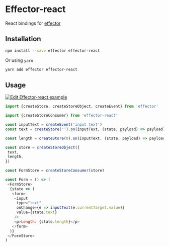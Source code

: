 # Effector-react

React bindings for [effector](https://www.npmjs.com/package/effector)

## Installation

```bash
npm install --save effector effector-react
```

Or using `yarn`

```bash
yarn add effector effector-react
```

## Usage

[![Edit Effector-react example](https://codesandbox.io/static/img/play-codesandbox.svg)](https://codesandbox.io/s/vmx6wxww43)

```js
import {createStore, createStoreObject, createEvent} from 'effector'

import {createStoreConsumer} from 'effector-react'

const inputText = createEvent('input text')
const text = createStore('').on(inputText, (state, payload) => payload)

const length = createStore(0).on(inputText, (state, payload) => payload.length)

const store = createStoreObject({
 text,
 length,
})

const FormStore = createStoreConsumer(store)

const Form = () => (
 <FormStore>
  {state => (
   <form>
    <input
     type="text"
     onChange={e => inputText(e.currentTarget.value)}
     value={state.text}
    />
    <p>Length: {state.length}</p>
   </form>
  )}
 </FormStore>
)
```
